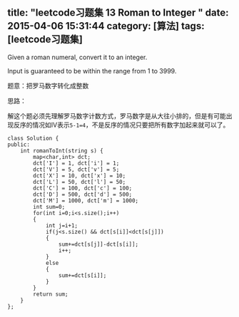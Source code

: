 title: "leetcode习题集 13 Roman to Integer "
date: 2015-04-06 15:31:44
category: [算法]
tags: [leetcode习题集]
---

Given a roman numeral, convert it to an integer.

Input is guaranteed to be within the range from 1 to 3999.

题意：把罗马数字转化成整数

思路：

解这个题必须先理解罗马数字计数方式，罗马数字是从大往小排的，但是有可能出现反序的情况如IV表示`5-1=4`，不是反序的情况只要把所有数字加起来就可以了。




```
class Solution {
public:
    int romanToInt(string s) {
		map<char,int> dct;
		dct['I'] = 1, dct['i'] = 1;
		dct['V'] = 5, dct['v'] = 5;
		dct['X'] = 10, dct['x'] = 10;
		dct['L'] = 50, dct['l'] = 50;
		dct['C'] = 100, dct['c'] = 100;
		dct['D'] = 500, dct['d'] = 500;
		dct['M'] = 1000, dct['m'] = 1000;
		int sum=0;
		for(int i=0;i<s.size();i++)
		{
			int j=i+1;
			if(j<s.size() && dct[s[i]]<dct[s[j]])
			{
				sum+=dct[s[j]]-dct[s[i]];
				i++;
			}
			else
			{
				sum+=dct[s[i]];
			}
		}
		return sum;
    }
};
```
